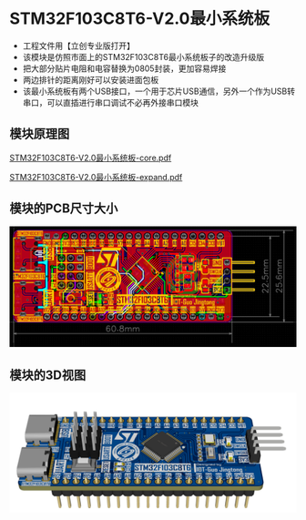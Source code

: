 # STM32F103C8T6-V2.0最小系统板

- 工程文件用【立创专业版打开】
- 该模块是仿照市面上的STM32F103C8T6最小系统板子的改造升级版
- 把大部分贴片电阻和电容替换为0805封装，更加容易焊接
- 两边排针的距离刚好可以安装进面包板
- 该最小系统板有两个USB接口，一个用于芯片USB通信，另外一个作为USB转串口，可以直插进行串口调试不必再外接串口模块


## 模块原理图

[STM32F103C8T6-V2.0最小系统板-core.pdf](https://github.com/CSUST-IOTQRS/PCB-Design/blob/main/STM32F103C8T6-V2.0%E6%9C%80%E5%B0%8F%E7%B3%BB%E7%BB%9F%E6%9D%BF/STM32F103C8T6-V2.0%E6%9C%80%E5%B0%8F%E7%B3%BB%E7%BB%9F%E6%9D%BF%E5%8E%9F%E7%90%86%E5%9B%BE-core.pdf)

[STM32F103C8T6-V2.0最小系统板-expand.pdf](https://github.com/CSUST-IOTQRS/PCB-Design/blob/main/STM32F103C8T6-V2.0%E6%9C%80%E5%B0%8F%E7%B3%BB%E7%BB%9F%E6%9D%BF/STM32F103C8T6-V2.0%E6%9C%80%E5%B0%8F%E7%B3%BB%E7%BB%9F%E6%9D%BF%E5%8E%9F%E7%90%86%E5%9B%BE-expand.pdf)

## 模块的PCB尺寸大小

![STM32F103C8T6-V2.0最小系统板PCB-尺寸图.png](https://github.com/CSUST-IOTQRS/PCB-Design/blob/main/STM32F103C8T6-V2.0%E6%9C%80%E5%B0%8F%E7%B3%BB%E7%BB%9F%E6%9D%BF/STM32F103C8T6-V2.0%E6%9C%80%E5%B0%8F%E7%B3%BB%E7%BB%9F%E6%9D%BFPCB-%E5%B0%BA%E5%AF%B8%E5%9B%BE.png)

## 模块的3D视图

![STM32F103C8T6-V2.0最小系统板PCB-3D视图.png](https://github.com/CSUST-IOTQRS/PCB-Design/blob/main/STM32F103C8T6-V2.0%E6%9C%80%E5%B0%8F%E7%B3%BB%E7%BB%9F%E6%9D%BF/STM32F103C8T6-V2.0%E6%9C%80%E5%B0%8F%E7%B3%BB%E7%BB%9F%E6%9D%BFPCB-3D%E8%A7%86%E5%9B%BE.png)


